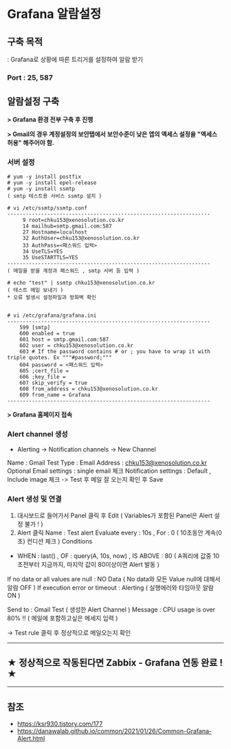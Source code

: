 # Grafana 알람설정

## 구축 목적
: Grafana로 상황에 따른 트리거를 설정하여 알람 받기

### Port : 25, 587

## 알람설정 구축

**> Grafana 환경 전부 구축 후 진행**

**> Gmail의 경우 계정설정의 보안탭에서 보안수준이 낮은 앱의 액세스 설정을 "액세스 허용" 해주어야 함.**

### 서버 설정
```
# yum -y install postfix
# yum -y install epel-release
# yum -y install ssmtp
( smtp 테스트용 서비스 ssmtp 설치 )

# vi /etc/ssmtp/ssmtp.conf
------------------------------------------------------------------
     9 root=chku153@xenosolution.co.kr
     14 mailhub=smtp.gmail.com:587
     27 Hostname=localhost
     32 AuthUser=chku153@xenosolution.co.kr
     33 AuthPass=<패스워드 입력>
     34 UseTLS=YES
     35 UseSTARTTLS=YES
------------------------------------------------------------------
( 메일을 받을 계정과 패스워드 , smtp 서버 등 입력 )

# echo "test" | ssmtp chku153@xenosolution.co.kr
( 테스트 메일 보내기 )
* 오류 발생시 설정파일과 방화벽 확인


# vi /etc/grafana/grafana.ini
------------------------------------------------------------------
    599 [smtp]
    600 enabled = true
    601 host = smtp.gmail.com:587
    602 user = chku153@xenosolution.co.kr
    603 # If the password contains # or ; you have to wrap it with triple quotes. Ex """#password;"""
    604 password = <패스워드 입력>
    605 ;cert_file =
    606 ;key_file =
    607 skip_verify = true
    608 from_address = chku153@xenosolution.co.kr
    609 from_name = Grafana
------------------------------------------------------------------
```

**> Grafana 홈페이지 접속**

### Alert channel 생성
- Alerting -> Notification channels -> New Channel

Name : Gmail Test
Type : Email
Address : chku153@xenosolution.co.kr
Optional Email settings : single email 체크
Notification settings : Default , Include image 체크
-> Test 후 메일 잘 오는지 확인 후 Save

### Alert 생성 및 연결
1. 대시보드로 들어가서 Panel 클릭 후 Edit ( Variables가 포함된 Panel은 Alert 설정 불가 ! )
2. Alert 클릭
Name : Test alert
Evaluate every : 10s  ,  For : 0  ( 10초동안 계속(0초) 컨디션 체크 )
Conditions
- WHEN : last() ,  OF : query(A, 10s, now)  ,  IS ABOVE : 80  ( A쿼리에 값중 10초전부터 지금까지, 마지막 값이 80이상이면 Alert 발동 )

If no data or all values are null : NO Data ( No data와 모든 Value null에 대해서 알람 OFF )
If execution error or timeout : Alerting ( 실행에러와 타임아웃 알람 ON )

Send to : Gmail Test ( 생성한 Alert Channel )
Message : CPU usage is over 80% !! ( 메일에 포함하고싶은 메세지 입력 )

-> Test rule 클릭 후 정상적으로 메일오는지 확인

***
## ★ 정상적으로 작동된다면 Zabbix - Grafana 연동 완료 ! ★
***

## 참조
- https://ksr930.tistory.com/177
- https://danawalab.github.io/common/2021/01/26/Common-Grafana-Alert.html
